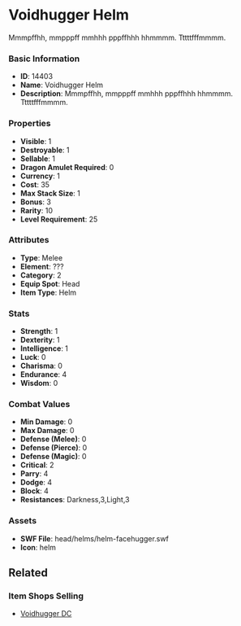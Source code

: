 # Voidhugger Helm

Mmmpffhh, mmpppff mmhhh pppffhhh hhmmmm. Tttttfffmmmm.

### Basic Information

- **ID**: 14403
- **Name**: Voidhugger Helm
- **Description**: Mmmpffhh, mmpppff mmhhh pppffhhh hhmmmm. Tttttfffmmmm.

### Properties

- **Visible**: 1
- **Destroyable**: 1
- **Sellable**: 1
- **Dragon Amulet Required**: 0
- **Currency**: 1
- **Cost**: 35
- **Max Stack Size**: 1
- **Bonus**: 3
- **Rarity**: 10
- **Level Requirement**: 25

### Attributes

- **Type**: Melee
- **Element**: ???
- **Category**: 2
- **Equip Spot**: Head
- **Item Type**: Helm

### Stats

- **Strength**: 1
- **Dexterity**: 1
- **Intelligence**: 1
- **Luck**: 0
- **Charisma**: 0
- **Endurance**: 4
- **Wisdom**: 0

### Combat Values

- **Min Damage**: 0
- **Max Damage**: 0
- **Defense (Melee)**: 0
- **Defense (Pierce)**: 0
- **Defense (Magic)**: 0
- **Critical**: 2
- **Parry**: 4
- **Dodge**: 4
- **Block**: 4
- **Resistances**: Darkness,3,Light,3

### Assets

- **SWF File**: head/helms/helm-facehugger.swf
- **Icon**: helm

## Related

### Item Shops Selling

- [Voidhugger DC](../item-shops/457-voidhugger-dc.md)

